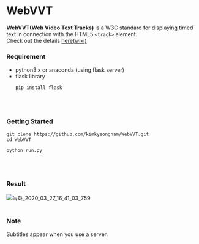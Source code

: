 # WebVVT
**WebVVT(Web Video Text Tracks)** is a W3C standard for displaying timed text in connection with the HTML5 ```<track>``` element.  
Check out the details [here(wiki)](https://en.wikipedia.org/wiki/WebVTT)
<br>

### Requirement
* python3.x or anaconda (using flask server)
* flask library
  ```
  pip install flask
  ```
<br><br>

### Getting Started
```
git clone https://github.com/kimkyeongnam/WebVVT.git
cd WebVVT

python run.py
```
<br><br>

### Result
![녹화_2020_03_27_16_41_03_759](https://user-images.githubusercontent.com/38516906/77733232-dbc0f180-7049-11ea-8776-3933343a76a1.gif)
<br><br>

### Note
Subtitles appear when you use a server.  
